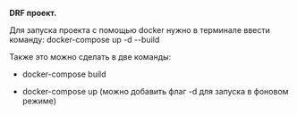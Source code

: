 **DRF проект.**

Для запуска проекта с помощью docker нужно в терминале ввести команду: docker-compose up -d --build

Также это можно сделать в две команды:

- docker-compose build

- docker-compose up (можно добавить флаг -d для запуска в фоновом режиме)
